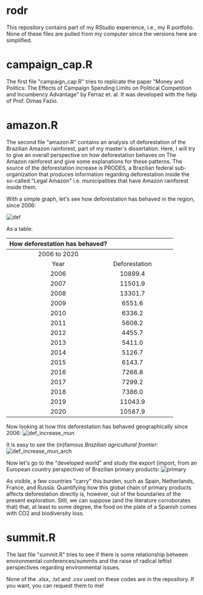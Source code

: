 # rodr

This repository contains part of my RStudio experience, i.e., my R portfolio. None of these files are pulled from my computer since the versions here are simplified.

# campaign_cap.R

The first file "campaign_cap.R" tries to replicate the paper "Money and Politics: The Effects of Campaign Spending Limits on Political Competition and Incumbency Advantage" by Ferraz et. al. It was developed with the help of Prof. Dimas Fazio. <!--print a few reproduction outputs and graphs-->

# amazon.R

The second file "amazon.R" contains an analysis of deforestation of the Brazilian Amazon rainforest, part of my master's dissertation. Here, I will try to give an overall perspective on how deforestation behaves on The Amazon rainforest and give some explanations for these patterns. The source of the deforestation increase is PRODES, a Brazilian federal sub-organization that produces information regarding deforestation inside the so-called "Legal Amazon" i.e. municipalities that have Amazon rainforest inside them.

With a simple graph, let's see how deforestation has behaved in the region, since 2006:

![def](https://user-images.githubusercontent.com/51092062/216448491-071e5621-d084-47ef-8618-97fc915fbf31.png)

As a table:

| How deforestation has behaved? |               |   |   |   |
|:------------------------------:|:-------------:|---|---|---|
|          2006 to 2020          |               |   |   |   |
|                           Year | Deforestation |   |   |   |
|                           2006 |       10899.4 |   |   |   |
|                           2007 |       11501.9 |   |   |   |
|                           2008 |       13301.7 |   |   |   |
|                           2009 |        6551.6 |   |   |   |
|                           2010 |        6336.2 |   |   |   |
|                           2011 |        5608.2 |   |   |   |
|                           2012 |        4455.7 |   |   |   |
|                           2013 |        5411.0 |   |   |   |
|                           2014 |        5126.7 |   |   |   |
|                           2015 |        6143.7 |   |   |   |
|                           2016 |        7266.8 |   |   |   |
|                           2017 |        7299.2 |   |   |   |
|                           2018 |        7386.0 |   |   |   |
|                           2019 |       11043.9 |   |   |   |
|                           2020 |       10587.9 |   |   |   |

Now looking at how this deforestation has behaved geographically since 2006:
![def_increase_mun](https://user-images.githubusercontent.com/51092062/216614481-030c1ccd-d2f0-4552-b77a-7e0a3ebaeac2.png)

It is easy to  see the (in)famous *Brazilian agricultural frontier*:
![def_increase_mun_arch](https://user-images.githubusercontent.com/51092062/216621837-3c51c06e-1231-4acb-ab3f-9fc00f8443c9.png)


Now let's go to the "developed world" and study the export (import, from an European country perspective) of Brazilian primary products:
![primary](https://user-images.githubusercontent.com/51092062/216446120-b742edea-fb8e-4f0d-ac59-94993944693f.png)

As visible, a few countries "carry" this burden, such as Spain, Netherlands, France, and Russia. Quantifying how this global chain of primary products affects deforestation directly is, however, out of the boundaries of the present exploration. Still, we can suppose (and the literature corroborates that) that, at least to some degree, the food on the plate of a Spanish comes with CO2 and biodiversity loss.      

# summit.R

The last file "summit.R" tries to see if there is some relationship between environmental conferences/summits and the raise of radical leftist perspectives regarding environmental issues.

None of the .xlsx, .txt and .csv used on these codes are in the repository. If you want, you can request them to me!
